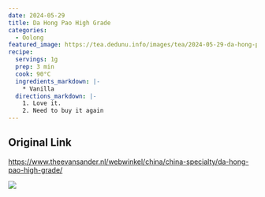 ```yaml
---
date: 2024-05-29
title: Da Hong Pao High Grade
categories:
  - Oolong
featured_image: https://tea.dedunu.info/images/tea/2024-05-29-da-hong-pao-1.jpeg
recipe:
  servings: 1g
  prep: 3 min
  cook: 90°C
  ingredients_markdown: |-
    * Vanilla
  directions_markdown: |-
    1. Love it.
    2. Need to buy it again
---
```


## Original Link

<https://www.theevansander.nl/webwinkel/china/china-specialty/da-hong-pao-high-grade/>


![](https://tea.dedunu.info/images/tea/2024-05-29-da-hong-pao-2.jpeg)
